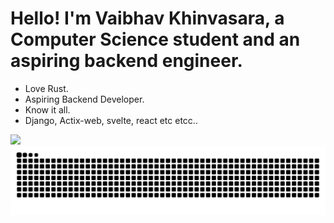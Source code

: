 # Hello! I'm Vaibhav Khinvasara, a Computer Science student and an aspiring backend engineer.
 - Love Rust.
 - Aspiring Backend Developer.
 - Know it all.
 - Django, Actix-web, svelte, react etc etcc..

![](https://komarev.com/ghpvc/?username=vkhinvasara)
![Snake animation](https://github.com/vkhinvasara/vkhinvasara/blob/output/github-contribution-grid-snake.svg)
